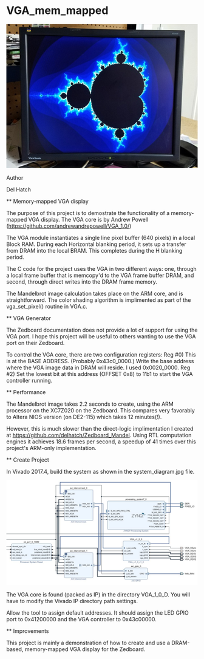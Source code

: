 # VGA_mem_mapped

![screenshot](https://github.com/delhatch/VGA_mem_mapped/blob/master/Picture.jpg)

Author

Del Hatch

** Memory-mapped VGA display

The purpose of this project is to demostrate the functionality of a memory-mapped VGA display. The VGA core is by Andrew Powell (https://github.com/andrewandrepowell/VGA_1.0/)

The VGA module instantiates a single line pixel buffer (640 pixels) in a local Block RAM. During each Horizontal blanking period, it sets up a transfer from DRAM into the local BRAM. This completes during the H blanking period.

The C code for the project uses the VGA in two different ways: one, through a local frame buffer that is memcopy'd to the VGA frame buffer DRAM, and second, through direct writes into the DRAM frame memory.

The Mandelbrot image calculation takes place on the ARM core, and is straightforward. The color shading algorithm is implimented as part of the vga_set_pixel() routine in VGA.c.

** VGA Generator

The Zedboard documentation does not provide a lot of support for using the VGA port. I hope this project will be useful to others wanting to use the VGA port on their Zedboard.

To control the VGA core, there are two configuration registers:
Reg #0) This is at the BASE ADDRESS. (Probably 0x43c0_0000.) Write the base address where the VGA image data in DRAM will reside. I used 0x0020_0000.
Reg #2) Set the lowest bit at this address (OFFSET 0x8) to 1'b1 to start the VGA controller running.

** Performance

The Mandelbrot image takes 2.2 seconds to create, using the ARM processor on the XC7Z020 on the Zedboard. This compares very favorably to Altera NIOS version (on DE2-115) which takes 12 minutes(!).

However, this is much slower than the direct-logic implimentation I created at https://github.com/delhatch/Zedboard_Mandel. Using RTL computation engines it achieves 18.6 frames per second, a speedup of 41 times over this project's ARM-only implementation.

** Create Project

In Vivado 2017.4, build the system as shown in the system_diagram.jpg file.

![screenshot](system_diagram.jpg)

The VGA core is found (packed as IP) in the directory VGA_1_0_D. You will have to modify the Vivado IP directory path settings.

Allow the tool to assign default addresses. It should assign the LED GPIO port to 0x41200000 and the VGA controller to 0x43c00000.


** Improvements

This project is mainly a demonstration of how to create and use a DRAM-based, memory-mapped VGA display for the Zedboard.




